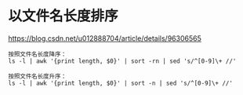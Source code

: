 # 以文件名长度排序
https://blog.csdn.net/u012888704/article/details/96306565


```
按照文件名长度降序：
ls -l | awk '{print length, $0}' | sort -rn | sed 's/^[0-9]\+ //'
 
按照文件名长度升序：
ls -l | awk '{print length, $0}' | sort -n | sed 's/^[0-9]\+ //'
```
